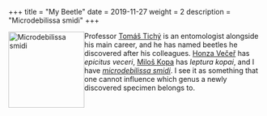 +++
title = "My Beetle"
date = 2019-11-27
weight = 2
description = "Microdebilissa smidi"
+++

<!--![Beetle](/images/brouk-middle.png "Microdebilissa smidi")-->

<img src="/images/brouk-middle.png" alt="Microdebilissa smidi" style="float:left" width="150">

Professor [Tomáš Tichý](https://homel.vsb.cz/~tic02/) is an entomologist alongside his main career, and he has named beetles he discovered after his colleagues. [Honza Večeř](https://www.mff.cuni.cz/cs/fakulta/organizacni-struktura/lide?hdl=9010) has *epicitus veceri*, [Miloš Kopa](https://www.mff.cuni.cz/cs/fakulta/organizacni-struktura/lide?hdl=3533) has *leptura kopai*, and I have [*microdebilissa smidi*](http://titan.gbif.fr/sel_genann1.php?numero=39831). I see it as something that one cannot influence which genus a newly discovered specimen belongs to.

